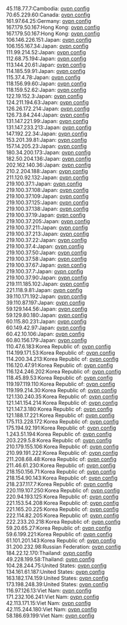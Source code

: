 45.118.77.7:Cambodia: [ovpn config](vpn/45_118_77_7.ovpn)  
70.65.229.60:Canada: [ovpn config](vpn/70_65_229_60.ovpn)  
161.97.64.25:Germany: [ovpn config](vpn/161_97_64_25.ovpn)  
167.179.50.167:Hong Kong: [ovpn config](vpn/167_179_50_167.ovpn)  
167.179.50.167:Hong Kong: [ovpn config](vpn/167_179_50_167.ovpn)  
106.146.226.151:Japan: [ovpn config](vpn/106_146_226_151.ovpn)  
106.155.167.34:Japan: [ovpn config](vpn/106_155_167_34.ovpn)  
111.99.214.52:Japan: [ovpn config](vpn/111_99_214_52.ovpn)  
112.68.75.194:Japan: [ovpn config](vpn/112_68_75_194.ovpn)  
113.144.20.61:Japan: [ovpn config](vpn/113_144_20_61.ovpn)  
114.185.59.91:Japan: [ovpn config](vpn/114_185_59_91.ovpn)  
115.37.4.78:Japan: [ovpn config](vpn/115_37_4_78.ovpn)  
118.156.99.60:Japan: [ovpn config](vpn/118_156_99_60.ovpn)  
118.159.52.62:Japan: [ovpn config](vpn/118_159_52_62.ovpn)  
122.19.152.3:Japan: [ovpn config](vpn/122_19_152_3.ovpn)  
124.211.194.63:Japan: [ovpn config](vpn/124_211_194_63.ovpn)  
126.26.172.214:Japan: [ovpn config](vpn/126_26_172_214.ovpn)  
126.73.84.244:Japan: [ovpn config](vpn/126_73_84_244.ovpn)  
131.147.221.99:Japan: [ovpn config](vpn/131_147_221_99.ovpn)  
131.147.233.213:Japan: [ovpn config](vpn/131_147_233_213.ovpn)  
147.192.22.34:Japan: [ovpn config](vpn/147_192_22_34.ovpn)  
153.201.39.81:Japan: [ovpn config](vpn/153_201_39_81.ovpn)  
157.14.205.23:Japan: [ovpn config](vpn/157_14_205_23.ovpn)  
180.34.200.173:Japan: [ovpn config](vpn/180_34_200_173.ovpn)  
182.50.204.136:Japan: [ovpn config](vpn/182_50_204_136.ovpn)  
202.162.140.36:Japan: [ovpn config](vpn/202_162_140_36.ovpn)  
210.2.204.188:Japan: [ovpn config](vpn/210_2_204_188.ovpn)  
211.120.92.132:Japan: [ovpn config](vpn/211_120_92_132.ovpn)  
219.100.37.1:Japan: [ovpn config](vpn/219_100_37_1.ovpn)  
219.100.37.108:Japan: [ovpn config](vpn/219_100_37_108.ovpn)  
219.100.37.109:Japan: [ovpn config](vpn/219_100_37_109.ovpn)  
219.100.37.125:Japan: [ovpn config](vpn/219_100_37_125.ovpn)  
219.100.37.138:Japan: [ovpn config](vpn/219_100_37_138.ovpn)  
219.100.37.19:Japan: [ovpn config](vpn/219_100_37_19.ovpn)  
219.100.37.205:Japan: [ovpn config](vpn/219_100_37_205.ovpn)  
219.100.37.211:Japan: [ovpn config](vpn/219_100_37_211.ovpn)  
219.100.37.213:Japan: [ovpn config](vpn/219_100_37_213.ovpn)  
219.100.37.22:Japan: [ovpn config](vpn/219_100_37_22.ovpn)  
219.100.37.4:Japan: [ovpn config](vpn/219_100_37_4.ovpn)  
219.100.37.50:Japan: [ovpn config](vpn/219_100_37_50.ovpn)  
219.100.37.58:Japan: [ovpn config](vpn/219_100_37_58.ovpn)  
219.100.37.67:Japan: [ovpn config](vpn/219_100_37_67.ovpn)  
219.100.37.7:Japan: [ovpn config](vpn/219_100_37_7.ovpn)  
219.100.37.90:Japan: [ovpn config](vpn/219_100_37_90.ovpn)  
219.111.185.102:Japan: [ovpn config](vpn/219_111_185_102.ovpn)  
221.118.9.81:Japan: [ovpn config](vpn/221_118_9_81.ovpn)  
39.110.171.192:Japan: [ovpn config](vpn/39_110_171_192.ovpn)  
39.110.87.197:Japan: [ovpn config](vpn/39_110_87_197.ovpn)  
59.129.144.56:Japan: [ovpn config](vpn/59_129_144_56.ovpn)  
59.129.80.180:Japan: [ovpn config](vpn/59_129_80_180.ovpn)  
60.115.80.231:Japan: [ovpn config](vpn/60_115_80_231.ovpn)  
60.149.42.97:Japan: [ovpn config](vpn/60_149_42_97.ovpn)  
60.42.10.106:Japan: [ovpn config](vpn/60_42_10_106.ovpn)  
60.80.156.179:Japan: [ovpn config](vpn/60_80_156_179.ovpn)  
110.47.6.183:Korea Republic of: [ovpn config](vpn/110_47_6_183.ovpn)  
114.199.171.53:Korea Republic of: [ovpn config](vpn/114_199_171_53.ovpn)  
114.200.34.213:Korea Republic of: [ovpn config](vpn/114_200_34_213.ovpn)  
116.120.47.91:Korea Republic of: [ovpn config](vpn/116_120_47_91.ovpn)  
116.124.246.202:Korea Republic of: [ovpn config](vpn/116_124_246_202.ovpn)  
118.45.89.53:Korea Republic of: [ovpn config](vpn/118_45_89_53.ovpn)  
119.197.119.110:Korea Republic of: [ovpn config](vpn/119_197_119_110.ovpn)  
119.199.214.30:Korea Republic of: [ovpn config](vpn/119_199_214_30.ovpn)  
121.130.240.35:Korea Republic of: [ovpn config](vpn/121_130_240_35.ovpn)  
121.141.154.214:Korea Republic of: [ovpn config](vpn/121_141_154_214.ovpn)  
121.147.3.180:Korea Republic of: [ovpn config](vpn/121_147_3_180.ovpn)  
121.188.17.221:Korea Republic of: [ovpn config](vpn/121_188_17_221.ovpn)  
175.113.228.172:Korea Republic of: [ovpn config](vpn/175_113_228_172.ovpn)  
175.194.92.191:Korea Republic of: [ovpn config](vpn/175_194_92_191.ovpn)  
1.243.51.194:Korea Republic of: [ovpn config](vpn/1_243_51_194.ovpn)  
203.229.5.8:Korea Republic of: [ovpn config](vpn/203_229_5_8.ovpn)  
210.179.155.106:Korea Republic of: [ovpn config](vpn/210_179_155_106.ovpn)  
210.99.191.222:Korea Republic of: [ovpn config](vpn/210_99_191_222.ovpn)  
211.208.68.48:Korea Republic of: [ovpn config](vpn/211_208_68_48.ovpn)  
211.46.61.230:Korea Republic of: [ovpn config](vpn/211_46_61_230.ovpn)  
218.150.156.71:Korea Republic of: [ovpn config](vpn/218_150_156_71.ovpn)  
218.154.90.143:Korea Republic of: [ovpn config](vpn/218_154_90_143.ovpn)  
218.237.117.7:Korea Republic of: [ovpn config](vpn/218_237_117_7.ovpn)  
220.119.107.250:Korea Republic of: [ovpn config](vpn/220_119_107_250.ovpn)  
220.94.193.125:Korea Republic of: [ovpn config](vpn/220_94_193_125.ovpn)  
221.153.54.208:Korea Republic of: [ovpn config](vpn/221_153_54_208.ovpn)  
221.165.20.225:Korea Republic of: [ovpn config](vpn/221_165_20_225.ovpn)  
222.114.82.205:Korea Republic of: [ovpn config](vpn/222_114_82_205.ovpn)  
222.233.20.218:Korea Republic of: [ovpn config](vpn/222_233_20_218.ovpn)  
59.20.65.27:Korea Republic of: [ovpn config](vpn/59_20_65_27.ovpn)  
59.6.199.221:Korea Republic of: [ovpn config](vpn/59_6_199_221.ovpn)  
61.101.201.143:Korea Republic of: [ovpn config](vpn/61_101_201_143.ovpn)  
31.200.232.98:Russian Federation: [ovpn config](vpn/31_200_232_98.ovpn)  
184.22.12.170:Thailand: [ovpn config](vpn/184_22_12_170.ovpn)  
49.228.199.58:Thailand: [ovpn config](vpn/49_228_199_58.ovpn)  
104.28.244.75:United States: [ovpn config](vpn/104_28_244_75.ovpn)  
134.161.61.187:United States: [ovpn config](vpn/134_161_61_187.ovpn)  
163.182.174.159:United States: [ovpn config](vpn/163_182_174_159.ovpn)  
173.198.248.39:United States: [ovpn config](vpn/173_198_248_39.ovpn)  
116.97.126.13:Viet Nam: [ovpn config](vpn/116_97_126_13.ovpn)  
171.232.106.241:Viet Nam: [ovpn config](vpn/171_232_106_241.ovpn)  
42.113.171.15:Viet Nam: [ovpn config](vpn/42_113_171_15.ovpn)  
42.115.244.180:Viet Nam: [ovpn config](vpn/42_115_244_180.ovpn)  
58.186.69.199:Viet Nam: [ovpn config](vpn/58_186_69_199.ovpn)  
